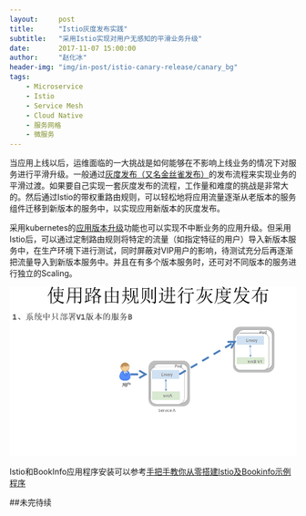 ```yaml
---
layout:     post
title:      "Istio灰度发布实践"
subtitle:   "采用Istio实现对用户无感知的平滑业务升级"
date:       2017-11-07 15:00:00
author:     "赵化冰"
header-img: "img/in-post/istio-canary-release/canary_bg"
tags:
    - Microservice
    - Istio
    - Service Mesh
    - Cloud Native
    - 服务网格
    - 微服务
---
```

当应用上线以后，运维面临的一大挑战是如何能够在不影响上线业务的情况下对服务进行平滑升级。一般通过[灰度发布（又名金丝雀发布）](https://martinfowler.com/bliki/CanaryRelease.html)的发布流程来实现业务的平滑过渡。如果要自己实现一套灰度发布的流程，工作量和难度的挑战是非常大的。然后通过Istio的带权重路由规则，可以轻松地将应用流量逐渐从老版本的服务组件迁移到新版本的服务中，以实现应用新版本的灰度发布。


采用kubernetes的[应用版本升级](https://kubernetes.io/docs/tutorials/kubernetes-basics/update-intro/)功能也可以实现不中断业务的应用升级。但采用Istio后，可以通过定制路由规则将特定的流量（如指定特征的用户）导入新版本服务中，在生产环境下进行测试，同时屏蔽对VIP用户的影响，待测试充分后再逐渐把流量导入到新版本服务中。并且在有多个版本服务时，还可对不同版本的服务进行独立的Scaling。

![Istio灰度发布示意图](\img\in-post\istio-traffic-shifting\canary-deployments.gif)

Istio和BookInfo应用程序安装可以参考[手把手教你从零搭建Istio及Bookinfo示例程序](http://zhaohuabing.com/2017/11/04/istio-install_and_example/)

##未完待续